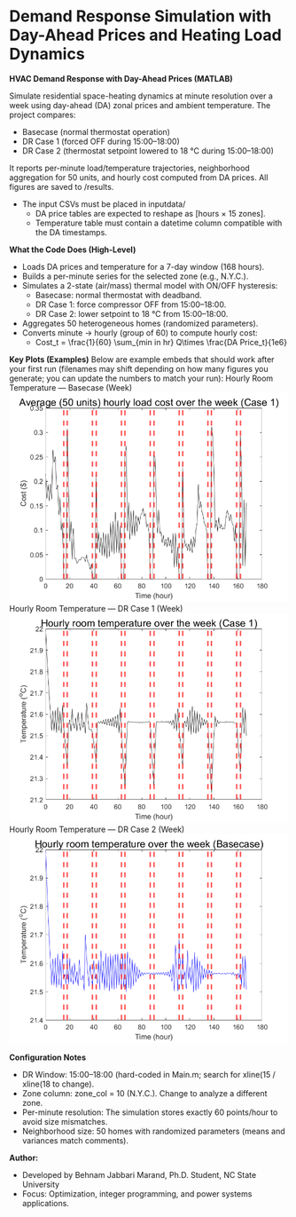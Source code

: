 # Demand Response Simulation with Day-Ahead Prices and Heating Load Dynamics

**HVAC Demand Response with Day-Ahead Prices (MATLAB)**

Simulate residential space-heating dynamics at minute resolution over a week using day-ahead (DA) zonal prices and ambient temperature. The project compares:

  - Basecase (normal thermostat operation)
  - DR Case 1 (forced OFF during 15:00–18:00)
  - DR Case 2 (thermostat setpoint lowered to 18 °C during 15:00–18:00)

It reports per-minute load/temperature trajectories, neighborhood aggregation for 50 units, and hourly cost computed from DA prices. All figures are saved to /results.

 - The input CSVs must be placed in inputdata/
   - DA price tables are expected to reshape as [hours × 15 zones].
   - Temperature table must contain a datetime column compatible with the DA timestamps.
  
**What the Code Does (High-Level)**

  - Loads DA prices and temperature for a 7-day window (168 hours).
  - Builds a per-minute series for the selected zone (e.g., N.Y.C.).
  - Simulates a 2-state (air/mass) thermal model with ON/OFF hysteresis:
      - Basecase: normal thermostat with deadband.
      - DR Case 1: force compressor OFF from 15:00–18:00.
      - DR Case 2: lower setpoint to 18 °C from 15:00–18:00.
  - Aggregates 50 heterogeneous homes (randomized parameters).
  - Converts minute → hourly (group of 60) to compute hourly cost:
      - Cost_t = \frac{1}{60} \sum_{min in hr} Q\times \frac{DA Price_t}{1e6}
   
**Key Plots (Examples)**
Below are example embeds that should work after your first run (filenames may shift depending on how many figures you generate; you can update the numbers to match your run):
Hourly Room Temperature — Basecase (Week)
![Example Plot](results/figure1.png)
Hourly Room Temperature — DR Case 1 (Week)
![Example Plot](results/figure12.png)
Hourly Room Temperature — DR Case 2 (Week)
![Example Plot](results/figure20.png)


**Configuration Notes**
  - DR Window: 15:00–18:00 (hard-coded in Main.m; search for xline(15 / xline(18 to change).
  - Zone column: zone_col = 10 (N.Y.C.). Change to analyze a different zone.
  - Per-minute resolution: The simulation stores exactly 60 points/hour to avoid size mismatches.
  - Neighborhood size: 50 homes with randomized parameters (means and variances match comments).

**Author:**
  - Developed by Behnam Jabbari Marand, Ph.D. Student, NC State University
  - Focus: Optimization, integer programming, and power systems applications.
